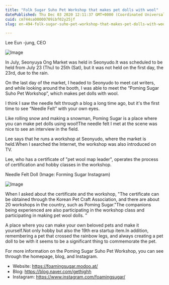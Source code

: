 ```yaml
---
title: "Folk Sugar Suho Pet Workshop that makes pet dolls with wool"
datePublished: Thu Dec 03 2020 12:11:37 GMT+0000 (Coordinated Universal Time)
cuid: cm744sa00000709ibf02y25jf
slug: en-494-folk-sugar-suho-pet-workshop-that-makes-pet-dolls-with-wool

---
```



Lee Eun -jung, CEO

![Image](https://cdn.hashnode.com/res/hashnode/image/upload/v1739498984595/2de9a617-412c-4c28-a9bb-80ba53fa5f05.png)

In July, Seonyuya Ong Market was held in Seonyudo.It was scheduled to be held from July 23 (Thu) to 25th (Sat), but it was not held on the first day, the 23rd, due to the rain.

On the last day of the market, I headed to Seonyudo to meet cat writers, and while looking around the booth, I was able to meet the “Poming Sugar Suho Pet Workshop”, which makes pet dolls with wool.

I think I saw the needle felt through a blog a long time ago, but it's the first time to see “Needle Felt” with your own eyes.

Like rolling snow and making a snowman, Poming Sugar is a place where you can make pet dolls using wool!The needle felt I met at the scene was nice to see an interview in the field.

Lee says that he runs a workshop at Seonyudo, where the market is held.When I searched the Internet, the workshop was also introduced on TV.

Lee, who has a certificate of "pet wool map leader", operates the process of certification and hobby classes in the workshop.

Needle Felt Doll (Image: Forming Sugar Instagram)

![Image](https://cdn.hashnode.com/res/hashnode/image/upload/v1739498987042/61b4061f-bb45-4d59-9e78-3110371b1d85.png)

When I asked about the certificate and the workshop, "The certificate can be obtained through the Korean Pet Craft Association, and there are about 20 workshops in the country, such as Poming Sugar."The companions being experienced are also participating in the workshop class and participating in making pet wool dolls. ”

A place where you can make your own beloved pets and make it yourself.Not only hobby but also the 19th era startup item.In addition, remembering a pet that crossed the rainbow legs, and always creating a pet doll to be with it seems to be a significant thing to commemorate the pet.

For more information on the Poming Sugar Suho Pet Workshop, you can see through the homepage, blog, and Instagram.

- Website: https://foamingsugar.modoo.at/
- Blog: https://blog.naver.com/gethighh
- Instagram: https://www.instagram.com/foamingsugar/